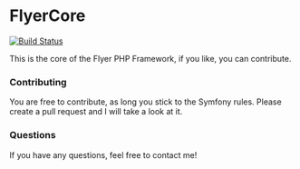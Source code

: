 FlyerCore
=========

[![Build Status](https://travis-ci.org/wvanbreukelen/FlyerCore.svg?branch=master)](https://travis-ci.org/wvanbreukelen/FlyerCore)

This is the core of the Flyer PHP Framework, if you like, you can contribute.

### Contributing

You are free to contribute, as long you stick to the Symfony rules. 
Please create a pull request and I will take a look at it.

### Questions

If you have any questions, feel free to contact me!







